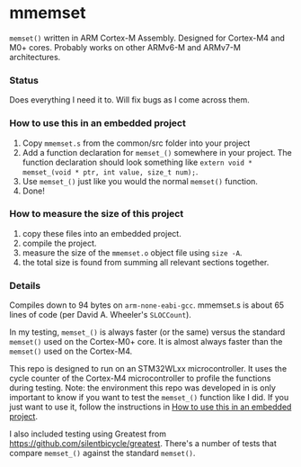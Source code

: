 # mmemset
`memset()` written in ARM Cortex-M Assembly. Designed for Cortex-M4 and M0+ cores. Probably works on other ARMv6-M and ARMv7-M architectures.

### Status 
Does everything I need it to. Will fix bugs as I come across them.

### How to use this in an embedded project
1. Copy `mmemset.s` from the common/src folder into your project
2. Add a function declaration for `memset_()` somewhere in your project. The function declaration should look something like `extern void * memset_(void * ptr, int value, size_t num);`.
3. Use `memset_()` just like you would the normal `memset()` function.
4. Done!

### How to measure the size of this project
1. copy these files into an embedded project.
2. compile the project.
3. measure the size of the `mmemset.o` object file using `size -A`.
4. the total size is found from summing all relevant sections together.


### Details

Compiles down to 94 bytes on `arm-none-eabi-gcc`. mmemset.s is about 65 lines of code (per David A. Wheeler's `SLOCCount`).

In my testing, `memset_()` is always faster (or the same) versus the standard `memset()` used on the Cortex-M0+ core. It is almost always faster than the `memset()` used on the Cortex-M4.

This repo is designed to run on an STM32WLxx microcontroller. It uses the cycle counter of the Cortex-M4 microcontroller to profile the functions during testing.
Note: the environment this repo was developed in is only important to know if you want to test the `memset_()` function like I did. If you just want to use it, follow the instructions in [How to use this in an embedded project](#how-to-use-this-in-an-embedded-project).

I also included testing using Greatest from https://github.com/silentbicycle/greatest. There's a number of tests that compare `memset_()` against the standard `memset()`.

